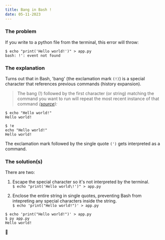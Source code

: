 ```yaml
---
title: Bang in Bash !
date: 05-11-2023
---
```



### The problem

If you write to a python file from the terminal, this error will throw:

``` 
$ echo "print('Hello world!')" > app.py
bash: !': event not found

```

### The explanation

Turns out that in Bash, 'bang' (the exclamation mark `(!)`) is a special character that references previous commands (history expansion).

>The bang (!) followed by the first character (or string) matching the command you want to run will repeat the most recent instance of that command _([source](https://www.redhat.com/sysadmin/bash-bang-command)):_



```
$ echo "Hello world!"
Hello world!

$ !e
echo "Hello world!"
Hello world!

```

The exclamation mark followed by the single quote `(')` gets interpreted as a command.

### The solution(s)

There are two:
1. Escape the special character so it's not interpreted by the terminal. <br>
        `$ echo "print('Hello world\!')" > app.py`

2. Enclose the entire string in single quotes, preventing Bash from intepreting any special characters inside the string. <br>
        `$ echo 'print("Hello world!")' > app.py`

```
$ echo 'print("Hello world!")' > app.py
$ py app.py
Hello world!
```

🎉